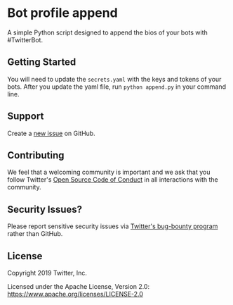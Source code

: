 # Bot profile append

A simple Python script designed to append the bios of your bots with #TwitterBot.

## Getting Started

You will need to update the `secrets.yaml` with the keys and tokens of your bots. After you update the yaml file, run `python append.py` in your command line.

## Support

Create a [new issue](https://github.com/twitterdev/bot-profile-append/issues) on GitHub.

## Contributing

We feel that a welcoming community is important and we ask that you follow Twitter's
[Open Source Code of Conduct](https://github.com/twitter/code-of-conduct/blob/master/code-of-conduct.md)
in all interactions with the community.

## Security Issues?
Please report sensitive security issues via [Twitter's bug-bounty program](https://hackerone.com/twitter) rather than GitHub.

## License

Copyright 2019 Twitter, Inc.

Licensed under the Apache License, Version 2.0: https://www.apache.org/licenses/LICENSE-2.0
